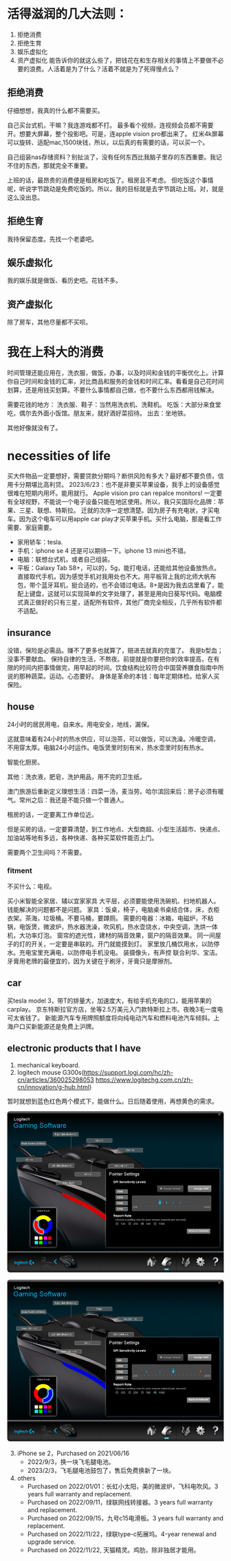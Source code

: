 # 活得滋润的几大法则：
1. 拒绝消费
2. 拒绝生育
3. 娱乐虚拟化
4. 资产虚拟化
能告诉你的就这么些了，把钱花在和生存相关的事情上不要做不必要的浪费。人活着是为了什么？活着不就是为了死得慢点么？
## 拒绝消费
仔细想想，我真的什么都不需要买。

自己买台式机，干嘛？我连游戏都不打。
最多看个视频，连视频会员都不需要开。想要大屏幕，整个投影吧。可是，连apple vision pro都出来了。
红米4k屏幕可以旋转、适配mac,1500块钱，所以，以后真的有需要的话，可以买一个。

自己组装nas存储资料？别扯淡了，没有任何东西比我脑子里存的东西重要。我记不住的东西，那就完全不重要。


上班的话，最昂贵的消费便是租房和吃饭了。租房且不考虑。
但吃饭这个事情呢，听说字节跳动是免费吃饭的。所以，我的目标就是去字节跳动上班。对，就是这么没出息。
## 拒绝生育
我持保留态度。先找一个老婆吧。
## 娱乐虚拟化
我的娱乐就是做饭、看历史吧。花钱不多。
## 资产虚拟化
除了房车，其他尽量都不买呗。
# 我在上科大的消费
时间管理还能应用在，洗衣服，做饭，办事，以及时间和金钱的平衡优化上。计算你自己时间和金钱的汇率，对比商品和服务的金钱和时间汇率。看看是自己花时间划算，还是用钱买划算。不要什么事情都自己做，也不要什么东西都用钱解决。

需要花钱的地方：
洗衣服、鞋子：当然用洗衣机、洗鞋机。
吃饭：大部分来食堂吃，偶尔去外面小饭馆。朋友来，就好酒好菜招待。
出去：坐地铁。

其他好像就没有了。
# necessities of life
买大件物品一定要想好，需要贷款分期吗？断供风险有多大？最好都不要负债，信用卡分期堪比高利贷。
2023/6/23：也不是非要买苹果设备，我手上的设备感觉很难在短期内用坏。能用就行。
Apple vision pro can repalce monitors!
一定要有全球视野，不能说一个电子设备只能在地区使用。所以，我只买国际化品牌：苹果、三星、联想、特斯拉。
迁就的次序一定想清楚。因为房子有充电状，才买电车。因为这个电车可以用apple car play才买苹果手机。买什么电脑，那是看工作需要、家庭需要。
- 家用轿车：tesla.
- 手机：iphone se 4 还是可以期待一下。iphone 13 mini也不错。
- 电脑：联想台式机，或者自己组装。
- 平板：Galaxy Tab S8+，可以的，5g，能打电话，还能给其他设备放热点。直接取代手机，因为感觉手机对我用处也不大。用平板背上我的北师大帆布包，带个蓝牙耳机，挺合适的，也不会错过电话。8+是因为我去店里看了，能配上键盘，这就可以实现简单的文字处理了，甚至是用向日葵写代码。电脑模式真正做好的只有三星，适配所有软件，其他厂商完全相反，几乎所有软件都不适配。
## insurance
没错，保险是必需品。赚不了更多也就算了，赔进去就真的完蛋了。
我是b型血；没事不要献血。
保持自律的生活，不熬夜。前提就是你要把你的效率提高，在有限的时间内把事情做完，用早起的时间。饮食结构比较符合中国营养膳食指南中所说的那种蔬菜。运动。心态要好。
身体是革命的本钱：每年定期体检。给家人买保险。
## house
24小时的居民用电，自来水。用电安全，地线，漏保。

这就意味着有24小时的热水供应，可以泡茶，可以做饭，可以洗澡。冷暖空调，不用穿太厚。电脑24小时运作。电饭煲里时刻有米，热水壶里时刻有热水。

智能化厨房。

其他：洗衣液，肥皂，洗护用品，用不完的卫生纸。

澳门旅游后重新定义理想生活：四菜一汤，麦当劳。哈尔滨回来后：房子必须有暖气。常州之后：我还是不能只做一个普通人。

租房的话，一定要离工作单位近。

但是买房的话，一定要算清楚，到工作地点、大型商超、小型生活超市、快递点、加油站等地有多远，各种快递、各种买菜软件能否上门。

需要两个卫生间吗？不需要。
### fitment
不买什么：电视。

买小米智能全家居、辅以宜家家具
大平层，必须要能使用洗碗机、扫地机器人。
钱能解决的问题都不是问题。
家具：饭桌，椅子，电脑桌书桌结合体，床，衣柜衣架。茶海，垃圾桶。不要马桶，要蹲厕。
需要的电器：冰箱，电磁炉，不粘锅，电饭煲，微波炉，热水器洗澡，吹风机，热水壶烧水，中央空调，洗烘一体机，大功率灯泡。
窗帘的遮光性，建材的隔音效果，窗户的隔音效果。
同一间屋子的灯的开关，一定要是串联的。开门就能摸到灯。
家里放几桶饮用水，以防停水。充电宝里充满电，以防停电手机没电。
装摄像头，有声控
联合利华、宝洁。牙膏用老牌的最便宜的，因为关键在于刷牙，牙膏只是摩擦剂。
## car
买tesla model 3，带T的排量大，加速度大，有给手机充电的口，能用苹果的 carplay。
京东特斯拉官方店，坐等2.5万美元入门款特斯拉上市。夜晚3毛一度电可太省钱了。
新能源汽车专用牌照额度将向纯电动汽车和燃料电池汽车倾斜。上海户口买新能源还是免费上沪牌。
## electronic products that I have
1. mechanical keyboard. 
2. logitech mouse G300s(https://support.logi.com/hc/zh-cn/articles/360025298053   https://www.logitechg.com.cn/zh-cn/innovation/g-hub.html)

暂时就想到蓝色红色两个模式下，能做什么。日后随着使用，再想黄色的需求。

![logitech_red](../images/logitech_red.png "logitech_red")

![logitech_blue](../images/logitech_blue.png "logitech_blue")

3. iPhone se 2，Purchased on 2021/06/16
   - 2022/9/3，换一块飞毛腿电池。
   - 2023/2/3，飞毛腿电池鼓包了，售后免费换新了一块。
4. others
   - Purchased on 2022/01/01：长虹小太阳，美的微波炉，飞科电吹风。3 years full warranty and replacement.
   - Purchased on 2022/09/11，绿联网线转接器。3 years full warranty and replacement.
   - Purchased on 2022/09/15，九号c15电滑板。3 years full warranty and replacement.
   - Purchased on 2022/11/22，绿联type-c拓展坞。4-year renewal and upgrade service.
   - Purchased on 2022/11/22, 天猫精灵。鸡肋，除非独居才能用。